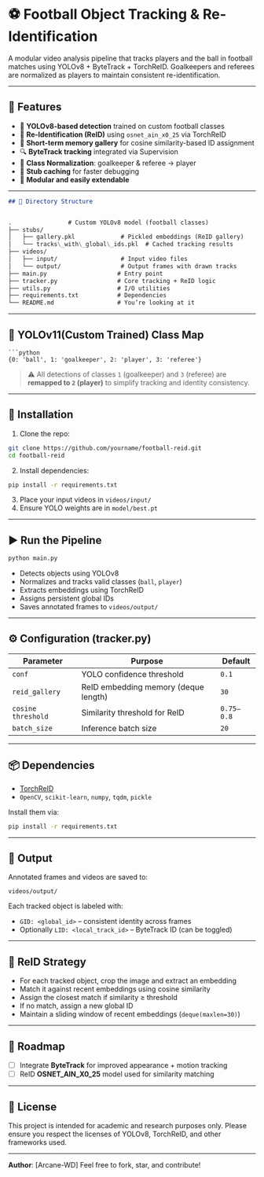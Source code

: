 # ⚽ Football Object Tracking & Re-Identification

A modular video analysis pipeline that tracks players and the ball in football matches using YOLOv8 + ByteTrack + TorchReID. Goalkeepers and referees are normalized as players to maintain consistent re-identification.

---

## 🚀 Features

- 🎯 **YOLOv8-based detection** trained on custom football classes
- 🧠 **Re-Identification (ReID)** using `osnet_ain_x0_25` via TorchReID
- 🔁 **Short-term memory gallery** for cosine similarity-based ID assignment
- 🔍 **ByteTrack tracking** integrated via Supervision
- 🔄 **Class Normalization**: goalkeeper & referee → player
- 💾 **Stub caching** for faster debugging
- 🔧 **Modular and easily extendable**

---

```markdown
## 📁 Directory Structure


.                # Custom YOLOv8 model (football classes)
├── stubs/
│   ├── gallery.pkl             # Pickled embeddings (ReID gallery)
│   └── tracks\_with\_global\_ids.pkl  # Cached tracking results
├── videos/
│   ├── input/                  # Input video files
│   └── output/                 # Output frames with drawn tracks
├── main.py                    # Entry point
├── tracker.py                 # Core tracking + ReID logic
├── utils.py                   # I/O utilities
├── requirements.txt           # Dependencies
└── README.md                  # You’re looking at it

```

---

## 🧪 YOLOv11(Custom Trained) Class Map

````
```python
{0: 'ball', 1: 'goalkeeper', 2: 'player', 3: 'referee'}
````

> ⚠️ All detections of classes `1` (goalkeeper) and `3` (referee) are **remapped to `2` (player)** to simplify tracking and identity consistency.

---

## 🔧 Installation

1. Clone the repo:

```bash
git clone https://github.com/yourname/football-reid.git
cd football-reid
```

2. Install dependencies:

```bash
pip install -r requirements.txt
```

3. Place your input videos in `videos/input/`
4. Ensure YOLO weights are in `model/best.pt`

---

## ▶️ Run the Pipeline

```bash
python main.py
```

* Detects objects using YOLOv8
* Normalizes and tracks valid classes (`ball`, `player`)
* Extracts embeddings using TorchReID
* Assigns persistent global IDs
* Saves annotated frames to `videos/output/`

---

## ⚙️ Configuration (tracker.py)

| Parameter          | Purpose                              | Default    |
| ------------------ | ------------------------------------ | ---------- |
| `conf`             | YOLO confidence threshold            | `0.1`      |
| `reid_gallery`     | ReID embedding memory (deque length) | `30`       |
| `cosine threshold` | Similarity threshold for ReID        | `0.75–0.8` |
| `batch_size`       | Inference batch size                 | `20`       |

---

## 📦 Dependencies
* [TorchReID](https://github.com/KaiyangZhou/deep-person-reid)
* `OpenCV`, `scikit-learn`, `numpy`, `tqdm`, `pickle`

Install them via:

```bash
pip install -r requirements.txt
```

---

## 📸 Output

Annotated frames and videos are saved to:

```
videos/output/
```

Each tracked object is labeled with:

* `GID: <global_id>` – consistent identity across frames
* Optionally `LID: <local_track_id>` – ByteTrack ID (can be toggled)

---

## 🧠 ReID Strategy

* For each tracked object, crop the image and extract an embedding
* Match it against recent embeddings using cosine similarity
* Assign the closest match if similarity ≥ threshold
* If no match, assign a new global ID
* Maintain a sliding window of recent embeddings (`deque(maxlen=30)`)

---

## 📌 Roadmap

* [ ] Integrate **ByteTrack** for improved appearance + motion tracking
* [ ] ReID **OSNET_AIN_X0_25** model used for similarity matching

---

## 📝 License

This project is intended for academic and research purposes only.
Please ensure you respect the licenses of YOLOv8, TorchReID, and other frameworks used.

---

**Author**: \[Arcane-WD]
Feel free to fork, star, and contribute!
